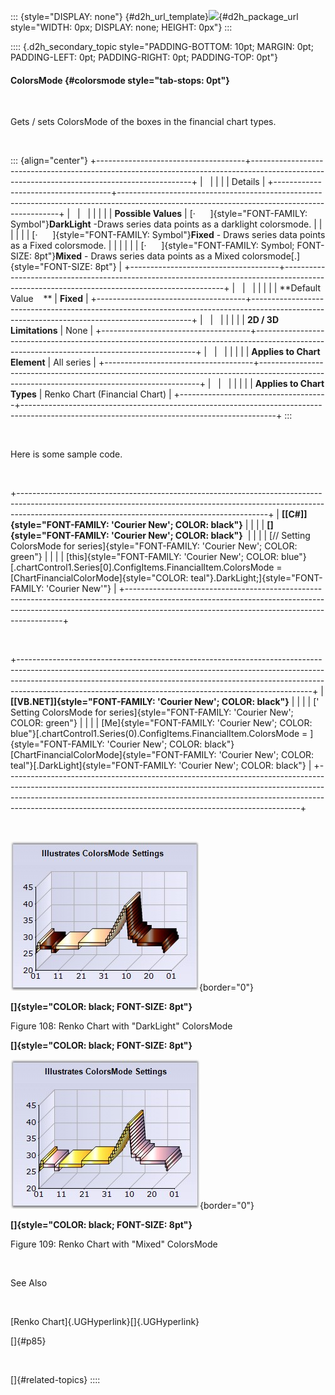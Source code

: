 ::: {style="DISPLAY: none"}
[](ms-xhelp:///?Id=d2h_url_template){#d2h_url_template}![](!package_url!){#d2h_package_url style="WIDTH: 0px; DISPLAY: none; HEIGHT: 0px"}
:::

:::: {.d2h_secondary_topic style="PADDING-BOTTOM: 10pt; MARGIN: 0pt; PADDING-LEFT: 0pt; PADDING-RIGHT: 0pt; PADDING-TOP: 0pt"}
#### ColorsMode {#colorsmode style="tab-stops: 0pt"}

 

Gets / sets ColorsMode of the boxes in the financial chart types.

 

::: {align="center"}
+-------------------------------------+---------------------------------------------------------------------------------------------------------------------------------------------+
|                                                                                                                                                                                   |
|                                                                                                                                                                                   |
| Details                                                                                                                                                                           |
+-------------------------------------+---------------------------------------------------------------------------------------------------------------------------------------------+
|                                     |                                                                                                                                             |
|                                     |                                                                                                                                             |
| **Possible Values**                 | [·      ]{style="FONT-FAMILY: Symbol"}**DarkLight** -Draws series data points as a darklight colorsmode.                                    |
|                                     |                                                                                                                                             |
|                                     | [·      ]{style="FONT-FAMILY: Symbol"}**Fixed** - Draws series data points as a Fixed colorsmode.                                           |
|                                     |                                                                                                                                             |
|                                     | [·      ]{style="FONT-FAMILY: Symbol; FONT-SIZE: 8pt"}**Mixed** - Draws series data points as a Mixed colorsmode[.]{style="FONT-SIZE: 8pt"} |
+-------------------------------------+---------------------------------------------------------------------------------------------------------------------------------------------+
|                                     |                                                                                                                                             |
|                                     |                                                                                                                                             |
| **Default Value    **               | **Fixed**                                                                                                                                   |
+-------------------------------------+---------------------------------------------------------------------------------------------------------------------------------------------+
|                                     |                                                                                                                                             |
|                                     |                                                                                                                                             |
| **2D / 3D Limitations**             | None                                                                                                                                        |
+-------------------------------------+---------------------------------------------------------------------------------------------------------------------------------------------+
|                                     |                                                                                                                                             |
|                                     |                                                                                                                                             |
| **Applies to Chart Element**        | All series                                                                                                                                  |
+-------------------------------------+---------------------------------------------------------------------------------------------------------------------------------------------+
|                                     |                                                                                                                                             |
|                                     |                                                                                                                                             |
| **Applies to Chart Types**          | Renko Chart (Financial Chart)                                                                                                               |
+-------------------------------------+---------------------------------------------------------------------------------------------------------------------------------------------+
:::

 

Here is some sample code.

 

+--------------------------------------------------------------------------------------------------------------------------------------------------------------------------------------------------------------------------+
| **[\[C#\]]{style="FONT-FAMILY: 'Courier New'; COLOR: black"}**                                                                                                                                                           |
|                                                                                                                                                                                                                          |
| **[]{style="FONT-FAMILY: 'Courier New'; COLOR: black"}**                                                                                                                                                                 |
|                                                                                                                                                                                                                          |
| [// Setting ColorsMode for series]{style="FONT-FAMILY: 'Courier New'; COLOR: green"}                                                                                                                                     |
|                                                                                                                                                                                                                          |
| [this]{style="FONT-FAMILY: 'Courier New'; COLOR: blue"}[.chartControl1.Series\[0\].ConfigItems.FinancialItem.ColorsMode = [ChartFinancialColorMode]{style="COLOR: teal"}.DarkLight;]{style="FONT-FAMILY: 'Courier New'"} |
+--------------------------------------------------------------------------------------------------------------------------------------------------------------------------------------------------------------------------+

 

+-------------------------------------------------------------------------------------------------------------------------------------------------------------------------------------------------------------------------------------------------------------------------------------------------------------------+
| **[\[VB.NET\]]{style="FONT-FAMILY: 'Courier New'; COLOR: black"}**                                                                                                                                                                                                                                                |
|                                                                                                                                                                                                                                                                                                                   |
| [\' Setting ColorsMode for series]{style="FONT-FAMILY: 'Courier New'; COLOR: green"}                                                                                                                                                                                                                              |
|                                                                                                                                                                                                                                                                                                                   |
| [Me]{style="FONT-FAMILY: 'Courier New'; COLOR: blue"}[.chartControl1.Series(0).ConfigItems.FinancialItem.ColorsMode = ]{style="FONT-FAMILY: 'Courier New'; COLOR: black"}[ChartFinancialColorMode]{style="FONT-FAMILY: 'Courier New'; COLOR: teal"}[.DarkLight]{style="FONT-FAMILY: 'Courier New'; COLOR: black"} |
+-------------------------------------------------------------------------------------------------------------------------------------------------------------------------------------------------------------------------------------------------------------------------------------------------------------------+

 

![](ImagesExt/image84_110.jpg){border="0"}

**[]{style="COLOR: black; FONT-SIZE: 8pt"}** 

Figure 108: Renko Chart with \"DarkLight\" ColorsMode

**[]{style="COLOR: black; FONT-SIZE: 8pt"}** 

![](ImagesExt/image84_111.jpg){border="0"}

**[]{style="COLOR: black; FONT-SIZE: 8pt"}** 

Figure 109: Renko Chart with \"Mixed\" ColorsMode

 

See Also

 

[Renko Chart]{.UGHyperlink}[]{.UGHyperlink}

[]{#p85} 

 

[]{#related-topics}
::::
